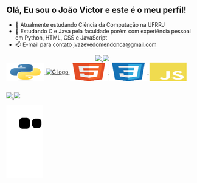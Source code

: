 ## Olá, Eu sou o João Victor e este é o meu perfil!
- 🔭 Atualmente estudando Ciência da Computação na UFRRJ
- 🌱 Estudando C e  Java pela faculdade porém com experiência pessoal em Python, HTML, CSS e JavaScript
- 📫 E-mail para contato jvazevedomendonca@gmail.com
<div align="center">
  <a href="https://github.com/JoaoVictorAZ">
  <img height="150em" src="https://github-readme-stats.vercel.app/api?username=JoaoVictorAZ&show_icons=true&theme=github_dark&include_all_commits=true&count_private=true"/>
  <img height="150em" src="https://github-readme-stats.vercel.app/api/top-langs/?username=JoaoVictorAZ&layout=compact&langs_count=16&theme=github_dark"/>
</div>
  
<div style="display: inline_block">
  <img align="center" alt="Python logo" height="50" width="100" src="https://raw.githubusercontent.com/devicons/devicon/master/icons/python/python-original.svg">
  <img align="center" alt="C logo" height="50" width="100" src="https://cdn.jsdelivr.net/gh/devicons/devicon/icons/c/c-plain.svg" />
  <img align="center" alt="HTML logo" height="50" width="100" src="https://raw.githubusercontent.com/devicons/devicon/master/icons/html5/html5-original.svg">
  <img align="center" alt="CSS logo" height="50" width="100" src="https://raw.githubusercontent.com/devicons/devicon/master/icons/css3/css3-original.svg">
  <img align="center" alt="Js logo" height="50" width="100" src="https://raw.githubusercontent.com/devicons/devicon/master/icons/javascript/javascript-plain.svg">
</div>
  
  ##
  
 <div>
  <a href = "mailto:jvazevedomendonca@gmail.com">
     <img src="https://img.shields.io/badge/-Gmail-%23333?style=for-the-badge&logo=gmail&logoColor=red" target="_blank">
  </a>
 <a href="https://www.linkedin.com/in/jo%C3%A3ovictorazevedomendon%C3%A7a/" target="_blank">
    <img src="https://img.shields.io/badge/-LinkedIn-%230077B5?style=for-the-badge&logo=linkedin&logoColor=darkblue" target="_blank">
 </a> 
 
  ![Snake animation](https://github.com/JoaoVictorAZ/JoaoVictorAZ/blob/output/github-contribution-grid-snake.svg)
 
</div>

  
  
  
